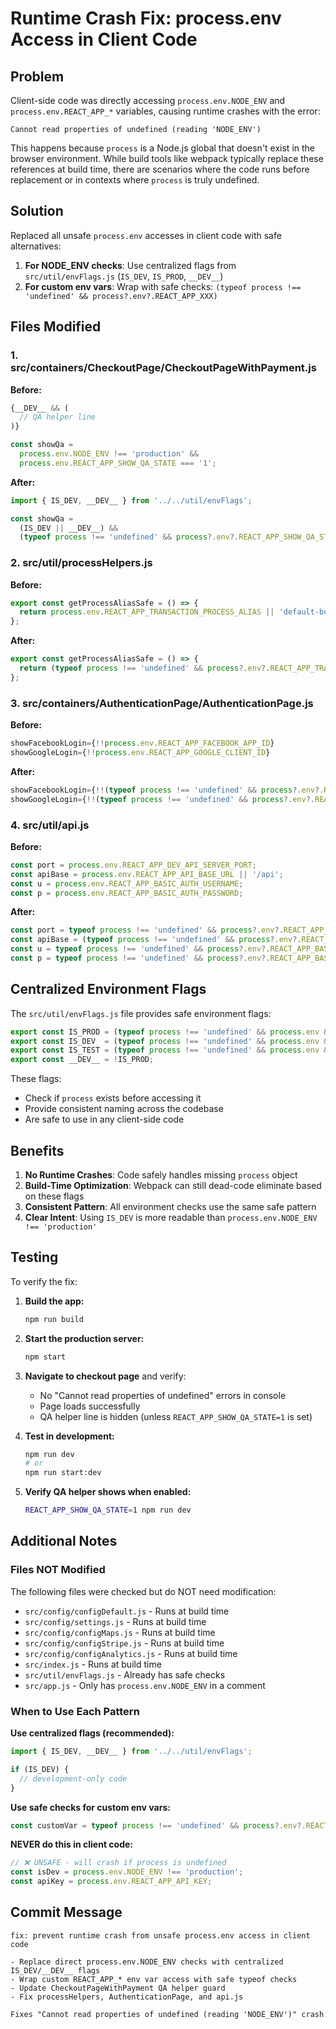 # Runtime Crash Fix: process.env Access in Client Code

## Problem
Client-side code was directly accessing `process.env.NODE_ENV` and `process.env.REACT_APP_*` variables, causing runtime crashes with the error:
```
Cannot read properties of undefined (reading 'NODE_ENV')
```

This happens because `process` is a Node.js global that doesn't exist in the browser environment. While build tools like webpack typically replace these references at build time, there are scenarios where the code runs before replacement or in contexts where `process` is truly undefined.

## Solution
Replaced all unsafe `process.env` accesses in client code with safe alternatives:

1. **For NODE_ENV checks**: Use centralized flags from `src/util/envFlags.js` (`IS_DEV`, `IS_PROD`, `__DEV__`)
2. **For custom env vars**: Wrap with safe checks: `(typeof process !== 'undefined' && process?.env?.REACT_APP_XXX)`

## Files Modified

### 1. src/containers/CheckoutPage/CheckoutPageWithPayment.js
**Before:**
```javascript
{__DEV__ && (
  // QA helper line
)}

const showQa =
  process.env.NODE_ENV !== 'production' &&
  process.env.REACT_APP_SHOW_QA_STATE === '1';
```

**After:**
```javascript
import { IS_DEV, __DEV__ } from '../../util/envFlags';

const showQa = 
  (IS_DEV || __DEV__) && 
  (typeof process !== 'undefined' && process?.env?.REACT_APP_SHOW_QA_STATE === '1');
```

### 2. src/util/processHelpers.js
**Before:**
```javascript
export const getProcessAliasSafe = () => {
  return process.env.REACT_APP_TRANSACTION_PROCESS_ALIAS || 'default-booking/release-1';
};
```

**After:**
```javascript
export const getProcessAliasSafe = () => {
  return (typeof process !== 'undefined' && process?.env?.REACT_APP_TRANSACTION_PROCESS_ALIAS) || 'default-booking/release-1';
};
```

### 3. src/containers/AuthenticationPage/AuthenticationPage.js
**Before:**
```javascript
showFacebookLogin={!!process.env.REACT_APP_FACEBOOK_APP_ID}
showGoogleLogin={!!process.env.REACT_APP_GOOGLE_CLIENT_ID}
```

**After:**
```javascript
showFacebookLogin={!!(typeof process !== 'undefined' && process?.env?.REACT_APP_FACEBOOK_APP_ID)}
showGoogleLogin={!!(typeof process !== 'undefined' && process?.env?.REACT_APP_GOOGLE_CLIENT_ID)}
```

### 4. src/util/api.js
**Before:**
```javascript
const port = process.env.REACT_APP_DEV_API_SERVER_PORT;
const apiBase = process.env.REACT_APP_API_BASE_URL || '/api';
const u = process.env.REACT_APP_BASIC_AUTH_USERNAME;
const p = process.env.REACT_APP_BASIC_AUTH_PASSWORD;
```

**After:**
```javascript
const port = typeof process !== 'undefined' && process?.env?.REACT_APP_DEV_API_SERVER_PORT;
const apiBase = (typeof process !== 'undefined' && process?.env?.REACT_APP_API_BASE_URL) || '/api';
const u = typeof process !== 'undefined' && process?.env?.REACT_APP_BASIC_AUTH_USERNAME;
const p = typeof process !== 'undefined' && process?.env?.REACT_APP_BASIC_AUTH_PASSWORD;
```

## Centralized Environment Flags

The `src/util/envFlags.js` file provides safe environment flags:

```javascript
export const IS_PROD = (typeof process !== 'undefined' && process.env && process.env.NODE_ENV === 'production');
export const IS_DEV  = (typeof process !== 'undefined' && process.env && process.env.NODE_ENV === 'development');
export const IS_TEST = (typeof process !== 'undefined' && process.env && process.env.NODE_ENV === 'test');
export const __DEV__ = !IS_PROD;
```

These flags:
- Check if `process` exists before accessing it
- Provide consistent naming across the codebase
- Are safe to use in any client-side code

## Benefits

1. **No Runtime Crashes**: Code safely handles missing `process` object
2. **Build-Time Optimization**: Webpack can still dead-code eliminate based on these flags
3. **Consistent Pattern**: All environment checks use the same safe pattern
4. **Clear Intent**: Using `IS_DEV` is more readable than `process.env.NODE_ENV !== 'production'`

## Testing

To verify the fix:

1. **Build the app:**
   ```bash
   npm run build
   ```

2. **Start the production server:**
   ```bash
   npm start
   ```

3. **Navigate to checkout page** and verify:
   - No "Cannot read properties of undefined" errors in console
   - Page loads successfully
   - QA helper line is hidden (unless `REACT_APP_SHOW_QA_STATE=1` is set)

4. **Test in development:**
   ```bash
   npm run dev
   # or
   npm run start:dev
   ```
   
5. **Verify QA helper shows when enabled:**
   ```bash
   REACT_APP_SHOW_QA_STATE=1 npm run dev
   ```

## Additional Notes

### Files NOT Modified
The following files were checked but do NOT need modification:
- `src/config/configDefault.js` - Runs at build time
- `src/config/settings.js` - Runs at build time
- `src/config/configMaps.js` - Runs at build time
- `src/config/configStripe.js` - Runs at build time
- `src/config/configAnalytics.js` - Runs at build time
- `src/index.js` - Runs at build time
- `src/util/envFlags.js` - Already has safe checks
- `src/app.js` - Only has `process.env.NODE_ENV` in a comment

### When to Use Each Pattern

**Use centralized flags (recommended):**
```javascript
import { IS_DEV, __DEV__ } from '../../util/envFlags';

if (IS_DEV) {
  // development-only code
}
```

**Use safe checks for custom env vars:**
```javascript
const customVar = typeof process !== 'undefined' && process?.env?.REACT_APP_CUSTOM_VAR;
```

**NEVER do this in client code:**
```javascript
// ❌ UNSAFE - will crash if process is undefined
const isDev = process.env.NODE_ENV !== 'production';
const apiKey = process.env.REACT_APP_API_KEY;
```

## Commit Message
```
fix: prevent runtime crash from unsafe process.env access in client code

- Replace direct process.env.NODE_ENV checks with centralized IS_DEV/__DEV__ flags
- Wrap custom REACT_APP_* env var access with safe typeof checks
- Update CheckoutPageWithPayment QA helper guard
- Fix processHelpers, AuthenticationPage, and api.js

Fixes "Cannot read properties of undefined (reading 'NODE_ENV')" crash
```

